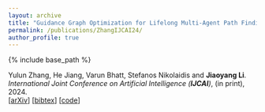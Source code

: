 ```yaml
---
layout: archive
title: "Guidance Graph Optimization for Lifelong Multi-Agent Path Finding"
permalink: /publications/ZhangIJCAI24/
author_profile: true
---
```


{% include base_path %}

Yulun Zhang, He Jiang, Varun Bhatt, Stefanos Nikolaidis and **Jiaoyang Li**.       
<i>International Joint Conference on Artificial Intelligence (**IJCAI**)</i>, (in print), 2024.         
[[arXiv](https://arxiv.org/abs/2402.01446)]
[<a href="javascript:void(0)" onclick="(function(target, id) { if ($('#' + id).css('display') == 'block') { $('#' + id).hide('fast'); $(target).text('bibtex') } else { $('#' + id).show('fast'); $(target).text('bibtex▲') } })(this, 'bibtex-ZhangIJCAI24');">bibtex</a>]
[[code](https://github.com/lunjohnzhang/ggo_public)]         
<div id="bibtex-ZhangIJCAI24" style="display:none">
<pre>@inproceedings{ZhangIJCAI24,
  author    = {Yulun Zhang and He Jiang and Varun Bhatt and Stefanos Nikolaidis and Jiaoyang Li},
  title     = {Guidance Graph Optimization for Lifelong Multi-Agent Path Finding},
  booktitle = {Proceedings of the International Joint Conference on Artificial Intelligence (IJCAI)},
  year      = {2024}
}
</pre></div>
     
         
